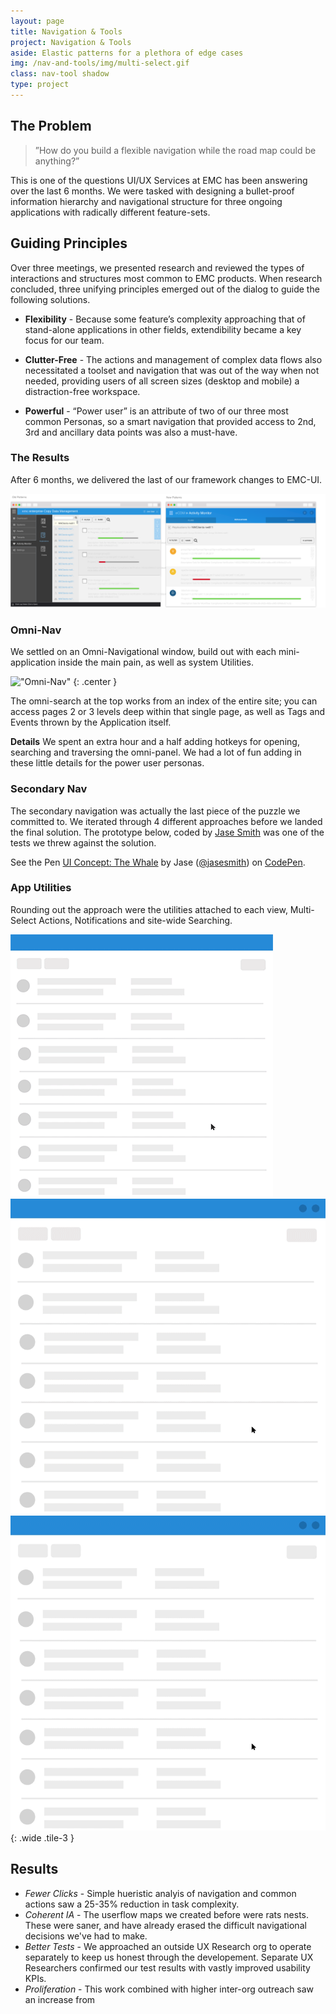 ```yaml
---
layout: page
title: Navigation & Tools
project: Navigation & Tools
aside: Elastic patterns for a plethora of edge cases
img: /nav-and-tools/img/multi-select.gif
class: nav-tool shadow
type: project
---
```


## The Problem

> ”How do you build a flexible navigation while the road map could be anything?”

This is one of the questions UI/UX Services at EMC has been answering over the last 6 months. We were tasked with designing a bullet-proof information hierarchy and navigational structure for three ongoing applications with radically different feature-sets.

## Guiding Principles
Over three meetings, we presented research and reviewed the types of interactions and structures most common to EMC products. When research concluded, three unifying principles emerged out of the dialog to guide the following solutions.

- **Flexibility** - Because some feature’s complexity approaching that of stand-alone applications in other fields, extendibility became a key focus for our team.

- **Clutter-Free** - The actions and management of complex data flows also necessitated a toolset and navigation that was out of the way when not needed, providing users of all screen sizes (desktop and mobile) a distraction-free workspace.

- **Powerful** - “Power user” is an attribute of two of our three most common Personas, so a smart navigation that provided access to 2nd, 3rd and ancillary data points was also a must-have.



<!-- ### Methodology

<div class="wide" markdown="0">
    <div class="grid">
        <div>
            <h5>Audit</h5>
            <img src="img/method-audit.png">
            <p>Over email and confluence, we pulled a full audit of the applications using EMC-UI.</p>
        </div>
        <div>
            <h5>Feature Mapping</h5>
            <img src="img/method-feature.png">
            <p>Over whiteboards and Sketch, we laid out maps of each application. We circled common patterns and data structures and used those as starting points to design from.</p>
        </div>

        <div>
            <h5>Research</h5>
            <img src="img/method-research.png">
            <p>Prototyping and research into context, as well as</p>
        </div>

        <div>
            <h5>Testing</h5>
            <img src="img/method-test.png">
            <p>This is the text here, this is what we're talking now.</p>
        </div>     
    </div>   
</div> -->

### The Results
After 6 months, we delivered the last of our framework changes to EMC-UI.

<div class="stretch" markdown="0">
    <img alt="The Finished Product" src="img/old-and-new.svg" />
</div>



### Omni-Nav
We settled on an Omni-Navigational window, build out with each mini-application inside the main pain, as well as system Utilities.

!["Omni-Nav"](img/omni-menu.gif)
{: .center }

The omni-search at the top works from an index of the entire site; you can access pages 2 or 3 levels deep within that single page, as well as Tags and Events thrown by the Application itself.

**Details** We spent an extra hour and a half adding hotkeys  for opening, searching and traversing the omni-panel. We had a lot of fun adding in these little details for the power user personas.

### Secondary Nav
The secondary navigation was actually the last piece of the puzzle we committed to. We iterated through 4 different approaches before we landed the final solution. The prototype below, coded by <a href="codepen.com/jasesmith">Jase Smith</a> was one of the tests we threw against the solution.

<div class="wide" markdown="0">
<p data-height="680" data-theme-id="light" data-slug-hash="RraJwJ" data-default-tab="result" data-user="jasesmith" data-embed-version="2" class="codepen">See the Pen <a href="http://codepen.io/jasesmith/pen/RraJwJ/">UI Concept: The Whale</a> by Jase (<a href="http://codepen.io/jasesmith">@jasesmith</a>) on <a href="http://codepen.io">CodePen</a>.</p>
<script async src="//assets.codepen.io/assets/embed/ei.js"></script>
</div>

<!-- ### Action Bar
!["Omni-Nav"](img/omni-menu.gif)
{: .center } -->

### App Utilities
Rounding out the approach were the utilities attached to each view, Multi-Select Actions, Notifications and site-wide Searching.

!["Multi-Select"](img/multi-select.gif) !["Notification Center"](img/nc.gif) !["Omni-Search"](img/o-s.gif)
{: .wide .tile-3 }

<!-- {: .wide }
<span>Testing, this is a test, test cool.</span> <span> Testing 2.</span>
{: .block .wide } -->

## Results
- *Fewer Clicks* - Simple hueristic analyis of navigation and common actions saw a 25-35% reduction in task complexity.
- *Coherent IA* - The userflow maps we created before were rats nests. These were saner, and have already erased the difficult navigational decisions we've had to make.
- *Better Tests* - We approached an outside UX Research org to operate separately to keep us honest through the developement. Separate UX Researchers confirmed our test results with vastly improved usability KPIs.
- *Proliferation* - This work combined with higher inter-org outreach saw an increase from
